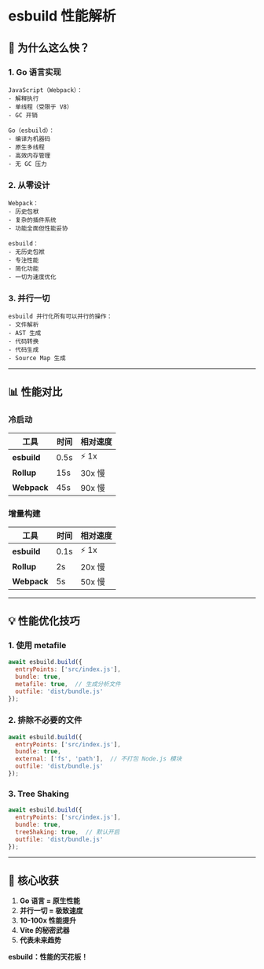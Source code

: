 # esbuild 性能解析

## 🎯 为什么这么快？

### 1. Go 语言实现

```
JavaScript（Webpack）：
- 解释执行
- 单线程（受限于 V8）
- GC 开销

Go（esbuild）：
- 编译为机器码
- 原生多线程
- 高效内存管理
- 无 GC 压力
```

### 2. 从零设计

```
Webpack：
- 历史包袱
- 复杂的插件系统
- 功能全面但性能妥协

esbuild：
- 无历史包袱
- 专注性能
- 简化功能
- 一切为速度优化
```

### 3. 并行一切

```
esbuild 并行化所有可以并行的操作：
- 文件解析
- AST 生成
- 代码转换
- 代码生成
- Source Map 生成
```

---

## 📊 性能对比

### 冷启动

| 工具 | 时间 | 相对速度 |
|------|------|---------|
| **esbuild** | 0.5s | ⚡️ 1x |
| **Rollup** | 15s | 30x 慢 |
| **Webpack** | 45s | 90x 慢 |

### 增量构建

| 工具 | 时间 | 相对速度 |
|------|------|---------|
| **esbuild** | 0.1s | ⚡️ 1x |
| **Rollup** | 2s | 20x 慢 |
| **Webpack** | 5s | 50x 慢 |

---

## 💡 性能优化技巧

### 1. 使用 metafile

```javascript
await esbuild.build({
  entryPoints: ['src/index.js'],
  bundle: true,
  metafile: true,  // 生成分析文件
  outfile: 'dist/bundle.js'
});
```

### 2. 排除不必要的文件

```javascript
await esbuild.build({
  entryPoints: ['src/index.js'],
  bundle: true,
  external: ['fs', 'path'],  // 不打包 Node.js 模块
  outfile: 'dist/bundle.js'
});
```

### 3. Tree Shaking

```javascript
await esbuild.build({
  entryPoints: ['src/index.js'],
  bundle: true,
  treeShaking: true,  // 默认开启
  outfile: 'dist/bundle.js'
});
```

---

## 🎯 核心收获

1. **Go 语言 = 原生性能**
2. **并行一切 = 极致速度**
3. **10-100x 性能提升**
4. **Vite 的秘密武器**
5. **代表未来趋势**

**esbuild：性能的天花板！**


